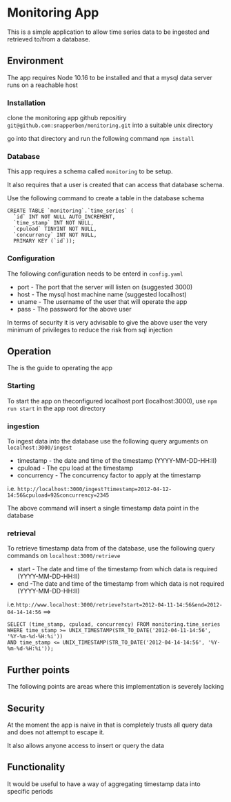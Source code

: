 
# Monitoring App
This is a simple application to allow time series data to be ingested and
retrieved to/from a database.

## Environment
The app requires Node 10.16 to be installed and that a mysql data server runs 
on a reachable host
 
### Installation
clone the monitoring app github repositiry ```git@github.com:snapperben/monitoring.git```
into a suitable unix directory

go into that directory and run the following command ```npm install```

### Database
This app requires a schema called ```monitoring``` to be setup.

It also requires that a user is created that can access that database schema.

Use the following command to create a table in the database schema
```
CREATE TABLE `monitoring`.`time_series` (
  `id` INT NOT NULL AUTO_INCREMENT,
  `time_stamp` INT NOT NULL,
  `cpuload` TINYINT NOT NULL,
  `concurrency` INT NOT NULL,
  PRIMARY KEY (`id`));
``` 

### Configuration
The following configuration needs to be enterd in ```config.yaml```

* port - The port that the server will listen on (suggested 3000)
* host - The mysql host machine name (suggested localhost)
* uname - The username of the user that will operate the app
* pass - The password for the above user

In terms of security it is very advisable to give the above user
 the very minimum of privileges to reduce the risk from sql injection

## Operation
The is the guide to operating the app

### Starting
To start the app on theconfigured localhost port (localhost:3000), use ```npm run start``` 
in the app root directory

### ingestion
To ingest data into the database use the following query arguments on ```localhost:3000/ingest```

* timestamp - the date and time of the timestamp (YYYY-MM-DD-HH:II)
* cpuload - The cpu load at the timestamp
* concurrency - The concurrency factor to apply at the timestamp

i.e. ```http://localhost:3000/ingest?timestamp=2012-04-12-14:56&cpuload=92&concurrency=2345```

The above command will insert a single timestamp data point in the database

### retrieval
To retrieve timestamp data from of the database, use the following query commands on ```localhost:3000/retrieve```

* start - The date and time of the timestamp from which data is required (YYYY-MM-DD-HH:II)
* end -The date and time of the timestamp from which data is not required (YYYY-MM-DD-HH:II)

i.e.```http://www.localhost:3000/retrieve?start=2012-04-11-14:56&end=2012-04-14-14:56```
==> 
```
SELECT (time_stamp, cpuload, concurrency) FROM monitoring.time_series WHERE time_stamp >= UNIX_TIMESTAMP(STR_TO_DATE('2012-04-11-14:56', '%Y-%m-%d-%H:%i')) 
AND time_stamp <= UNIX_TIMESTAMP(STR_TO_DATE('2012-04-14-14:56', '%Y-%m-%d-%H:%i'));
```
## Further points
The following points are areas where this implementation is severely lacking

## Security
At the moment the app is naive in that is completely trusts all query data and does not attempt to escape it.

It also allows anyone access to insert or query the data 
## Functionality
It would be useful to have a way of aggregating timestamp data into specific periods

